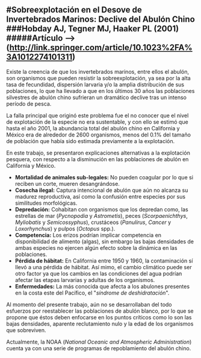 #Sobreexplotación en el Desove de Invertebrados Marinos: Declive del Abulón Chino 
###Hobday AJ, Tegner MJ, Haaker PL (2001)
#####Artículo --> (http://link.springer.com/article/10.1023%2FA%3A1012274101311)
----------
Existe la creencia de que los invertebrados marinos, entre ellos el abulón, son organismos que pueden resistir la sobreexplotación, ya sea por la alta tasa de fecundidad, dispersión larvaria y/o la amplia distribución de sus poblaciones, lo que ha llevado a que en los últimos 30 años las poblaciones silvestres de abulón chino sufrieran un dramático declive tras un intenso período de pesca.

La falla principal que originó este problema fue el no conocer que el nivel de explotación de la especie no era sustentable, y con ello se estimó que hasta el año 2001, la abundancia total del abulón chino en California y México era de alrededor de 2600 organismos, menos del 0.1% del tamaño de población que había sido estimada previamente a la explotación.

En este trabajo, se presentaron explicaciones alternativas a la explotación pesquera, con respecto a la disminución en las poblaciones de abulón en California y México.

- **Mortalidad de animales sub-legales:** No pueden coagular por lo que si reciben un corte, mueren desangrándose.
- **Cosecha ilegal:** Captura intencional de abulón que aún no alcanza su madurez reproductiva, así como la confusión entre especies por sus similitudes morfológicas.
- **Depredación:** Cohabitan con organismos que los depredan como, las estrellas de mar (*Pycnopodia* y *Astrometis*), peces (*Scorpaenichthys*, *Myliobatis* y *Semicossyphus*), crustáceos (*Panulirus*, *Cancer* y *Loxorhynchus*) y pulpos (*Octopus* spp.).
- **Competencia:** Los erizos podrían implicar competencia en disponibilidad de alimento (algas), sin embargo las bajas densidades de ambas especies no ejercen algún efecto sobre la dinámica en las poblaciones. 
- **Pérdida de hábitat:** En California entre 1950 y 1960, la contaminación sí llevó a una pérdida de hábitat. Así mimo, el cambio climático puede ser otro factor ya que los cambios en las condiciones del agua podrían afectar las etapas larvarias y adultas de los organismos.
- **Enfermedades:** La más conocida que afecta a los abulones presentes en la costa este del Pacífico, el "*síndrome de deshidratación*".

Al momento del presente trabajo, aún no se desarrollaban del todo esfuerzos por reestablecer las poblaciones de abulón blanco, por lo que se propone que éstos deben enfocarse en los puntos críticos como lo son las bajas densidades, aparente reclutamiento nulo y la edad de los organismos que sobreviven.

Actualmente, la NOAA (*National Oceanic and Atmospheric Administration*) cuenta ya con una serie de programas de repoblamiento del abulón chino.
